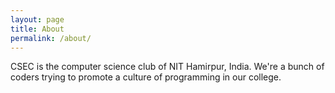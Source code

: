 ```yaml
---
layout: page
title: About
permalink: /about/
---
```


CSEC is the computer science club of NIT Hamirpur, India. We're a bunch of coders trying to promote a culture of programming in our college.

